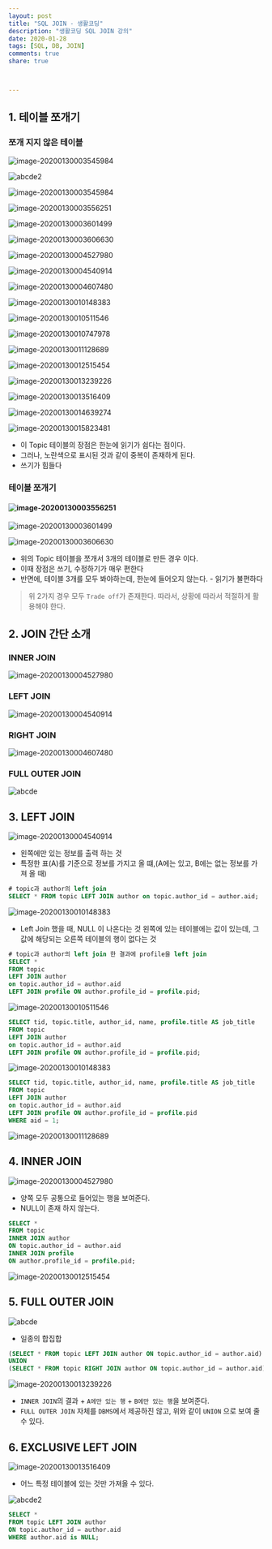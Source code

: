 ```yaml
---
layout: post
title: "SQL JOIN - 생활코딩"
description: "생활코딩 SQL JOIN 강의"
date: 2020-01-28
tags: [SQL, DB, JOIN]
comments: true
share: true



---
```




## 1. 테이블 쪼개기

### 쪼개 지지 않은 테이블

![image-20200130003545984](../assets/images/abcde.png)

![abcde2](../assets/images/abcde2.png)



![image-20200130003545984](../assets/images/image-20200130003545984.png)

![image-20200130003556251](../assets/images/image-20200130003556251.png)

![image-20200130003601499](../assets/images/image-20200130003601499.png)

![image-20200130003606630](../assets/images/image-20200130003606630.png)

![image-20200130004527980](../assets/images/image-20200130004527980.png)

![image-20200130004540914](../assets/images/image-20200130004540914.png)

![image-20200130004607480](../assets/images/image-20200130004607480.png)

![image-20200130010148383](../assets/images/image-20200130010148383.png)

![image-20200130010511546](../assets/images/image-20200130010511546.png)

![image-20200130010747978](../assets/images/image-20200130010747978.png)

![image-20200130011128689](../assets/images/image-20200130011128689.png)

![image-20200130012515454](../assets/images/image-20200130012515454.png)

![image-20200130013239226](../assets/images/image-20200130013239226.png)

![image-20200130013516409](../assets/images/image-20200130013516409.png)

![image-20200130014639274](../assets/images/image-20200130014639274.png)

![image-20200130015823481](../assets/images/image-20200130015823481.png)

* 이 Topic 테이블의 장점은 한눈에 읽기가 쉽다는 점이다.
* 그러나, 노란색으로 표시된 것과 같이 중복이 존재하게 된다.
* 쓰기가 힘들다



### 테이블 쪼개기

#### ![image-20200130003556251](../assets/images/image-20200130003556251.png)

![image-20200130003601499](/images/image-20200130003601499.png)

![image-20200130003606630](/images/image-20200130003606630.png)



* 위의 Topic 테이블을 쪼개서 3개의 테이블로 만든 경우 이다.
* 이때 장점은 쓰기, 수정하기가 매우 편한다
* 반면에, 테이블 3개를 모두 봐야하는데, 한눈에 들어오지 않는다. - 읽기가 불편하다



> 위 2가지 경우 모두 `Trade off`가 존재한다. 따라서, 상황에 따라서 적절하게 활용해야 한다.



## 2. JOIN 간단 소개

### INNER JOIN

![image-20200130004527980](/images/image-20200130004527980.png)



### LEFT JOIN

![image-20200130004540914](/images/image-20200130004540914.png)



### RIGHT JOIN

![image-20200130004607480](/images/image-20200130004607480.png)



### FULL OUTER JOIN

![abcde](/images/abcde.png)



## 3. LEFT JOIN

![image-20200130004540914](/images/image-20200130004540914.png)

* 왼쪽에만 있는 정보를 출력 하는 것
* 특정한 표(A)를 기준으로 정보를 가지고 올 떄,(A에는 있고, B에는 없는 정보를 가져 올 때)



```SQL
# topic과 author의 left join
SELECT * FROM topic LEFT JOIN author on topic.author_id = author.aid;
```

![image-20200130010148383](/images/image-20200130010148383.png)

* Left Join 했을 때, NULL 이 나온다는 것 왼쪽에 있는 테이블에는 값이 있는데, 그 값에 해당되는 오른쪽 테이블의 행이 없다는 것



```sql
# topic과 author의 left join 한 결과에 profile을 left join
SELECT * 
FROM topic 
LEFT JOIN author 
on topic.author_id = author.aid 
LEFT JOIN profile ON author.profile_id = profile.pid;
```

![image-20200130010511546](/images/image-20200130010511546.png)



```sql
SELECT tid, topic.title, author_id, name, profile.title AS job_title
FROM topic 
LEFT JOIN author 
on topic.author_id = author.aid 
LEFT JOIN profile ON author.profile_id = profile.pid;
```

![image-20200130010148383](/images/image-20200130010148383.png)



```sql
SELECT tid, topic.title, author_id, name, profile.title AS job_title
FROM topic 
LEFT JOIN author 
on topic.author_id = author.aid 
LEFT JOIN profile ON author.profile_id = profile.pid
WHERE aid = 1;
```

![image-20200130011128689](/images/image-20200130011128689.png)



## 4. INNER JOIN

![image-20200130004527980](/images/image-20200130004527980.png)

* 양쪽 모두 공통으로 들어있는 행을 보여준다.
* NULL이 존재 하지 않는다.



```sql
SELECT * 
FROM topic 
INNER JOIN author 
ON topic.author_id = author.aid
INNER JOIN profile
ON author.profile_id = profile.pid;
```

![image-20200130012515454](/images/image-20200130012515454.png)



## 5. FULL OUTER JOIN

![abcde](/images/abcde.png)

* 일종의 합집합



```sql
(SELECT * FROM topic LEFT JOIN author ON topic.author_id = author.aid) 
UNION 
(SELECT * FROM topic RIGHT JOIN author ON topic.author_id = author.aid)
```

![image-20200130013239226](/images/image-20200130013239226.png)

* `INNER JOIN`의 결과 + `A에만 있는 행` + `B에만 있는 행`을 보여준다.
* `FULL OUTER JOIN` 자체를 `DBMS`에서 제공하진 않고, 위와 같이 `UNION` 으로 보여 줄 수 있다.



## 6. EXCLUSIVE LEFT JOIN

![image-20200130013516409](/images/image-20200130013516409.png)

* 어느 특정 테이블에 있는 것만 가져올 수 있다.



![abcde2](/images/abcde2.png)

````sql
SELECT * 
FROM topic LEFT JOIN author 
ON topic.author_id = author.aid 
WHERE author.aid is NULL;
````

